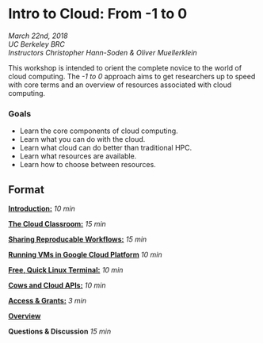 # Intro to Cloud: From -1 to 0
*March 22nd, 2018*  
*UC Berkeley BRC*  
*Instructors Christopher Hann-Soden & Oliver Muellerklein*

This workshop is intended to orient the complete novice to the world of cloud computing. The *-1 to 0* approach aims to get researchers up to speed with core terms and an overview of resources associated with cloud computing.  

### Goals
- Learn the core components of cloud computing.
- Learn what you can do with the cloud.
- Learn what cloud can do better than traditional HPC.
- Learn what resources are available.
- Learn how to choose between resources.

## Format

[**Introduction:**](Introduction.md) *10 min* 

[**The Cloud Classroom:**](Cloud_Classroom.md) *15 min*

[**Sharing Reproducable Workflows:**](Cloud_Workflow.md) *15 min* 

[**Running VMs in Google Cloud Platform**](GCP_VMs.md) *10 min* 

[**Free, Quick Linux Terminal:**](GCP_Cloud_Shell.md) *10 min*

[**Cows and Cloud APIs:**](GEE_Notebook.md) *10 min*

[**Access & Grants:**](Access_Grants.md) *3 min*

[**Overview**](Overview.md)
 
**Questions & Discussion** *15 min*
